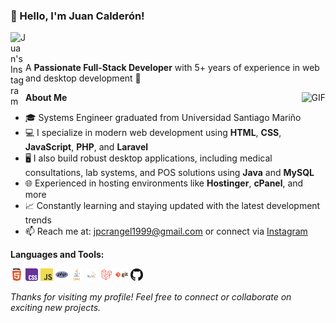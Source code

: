 <h3 title="hehehe">👋 Hello, I'm Juan Calderón!</h3>

<a target="_blank" href="https://www.instagram.com/_juancr?igsh=MXB5djE5MTY2bWpyeA==">
  <img align="left" alt="Juan's Instagram" width="24px" src="https://cdn.jsdelivr.net/npm/simple-icons@v3/icons/instagram.svg" />
</a>

<br />
<br />

A **Passionate Full-Stack Developer** with 5+ years of experience in web and desktop development 🚀

<img align="right" alt="GIF" src="https://media2.giphy.com/media/v1.Y2lkPTc5MGI3NjExMHBqYXE0MTQwdjdneTVjZXFsaG5vNGI3eTU0Y2E3d3BkeHJ4cWdwZSZlcD12MV9pbnRlcm5hbF9naWZfYnlfaWQmY3Q9Zw/ENY5vJgJPEfG3Ym14H/giphy.gif" />

**About Me**

- 🎓 Systems Engineer graduated from Universidad Santiago Mariño  
- 💻 I specialize in modern web development using **HTML**, **CSS**, **JavaScript**, **PHP**, and **Laravel**  
- 🖥️ I also build robust desktop applications, including medical consultations, lab systems, and POS solutions using **Java** and **MySQL**  
- 🌐 Experienced in hosting environments like **Hostinger**, **cPanel**, and more  
- 📈 Constantly learning and staying updated with the latest development trends  
- 📫 Reach me at: jpcrangel1999@gmail.com or connect via [Instagram](https://www.instagram.com/juancr?igsh=MXB5djE5MTY2bWpyeA==)

**Languages and Tools:**  

<code><img height="20" src="https://raw.githubusercontent.com/github/explore/master/topics/html/html.png"></code>
<code><img height="20" src="https://raw.githubusercontent.com/github/explore/master/topics/css/css.png"></code>
<code><img height="20" src="https://raw.githubusercontent.com/github/explore/master/topics/javascript/javascript.png"></code>
<code><img height="20" src="https://raw.githubusercontent.com/github/explore/master/topics/php/php.png"></code>
<code><img height="20" src="https://raw.githubusercontent.com/github/explore/master/topics/java/java.png"></code>
<code><img height="20" src="https://raw.githubusercontent.com/github/explore/master/topics/mysql/mysql.png"></code>
<code><img height="20" src="https://raw.githubusercontent.com/github/explore/master/topics/laravel/laravel.png"></code>
<code><img height="20" src="https://raw.githubusercontent.com/github/explore/master/topics/git/git.png"></code>
<code><img height="20" src="https://raw.githubusercontent.com/github/explore/master/topics/github/github.png"></code>


_Thanks for visiting my profile! Feel free to connect or collaborate on exciting new projects._
